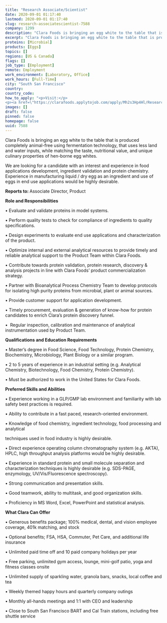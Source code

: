 ```yaml
---
title: "Research Associate/Scientist"
date: 2020-09-01 01:17:40
lastmod: 2020-09-01 01:17:40
slug: research-associatescientist-7588
company: 1299
description: "Clara Foods is bringing an egg white to the table that is produced completely animal-free using fermentation technology, that uses less land and water inputs, while matching the taste, nutritional value, and unique culinary properties of hen-borne egg whites.We are looking for a candidate with an interest and experience in food applications development, ingredient validation and protein chemistry. Experience in manufacturing liquid / dry egg as an ingredient and use of eggs in end use applications would be highly desirable."
excerpt: "Clara Foods is bringing an egg white to the table that is produced completely animal-free using fermentation technology, that uses less land and water inputs, while matching the taste, nutritional value, and unique culinary properties of hen-borne egg whites.We are looking for a candidate with an interest and experience in food applications development, ingredient validation and protein chemistry. Experience in manufacturing liquid / dry egg as an ingredient and use of eggs in end use applications would be highly desirable."
proteins: [Microbial]
products: [Eggs]
topics: []
regions: [US & Canada]
flags: []
job_type: [Employment]
remote: Employment
work_environment: [Laboratory, Office]
work_hours: [Full-Time]
city: "South San Francisco"
country: 
country_code: 
how_to_apply: "<p>Visit:</p>
<p><a href=\"https://clarafoods.applytojob.com/apply/Mh2s3Hp4Hl/Research-AssociateScientist?source=proteinreport\">https://clarafoods.applytojob.com/apply/Mh2s3Hp4Hl/Research-AssociateSc…</a></p>"
images: []
draft: false
pinned: false
homepage: false
uuid: 7588
---
```

<p>Clara Foods is bringing an egg white to the table that is produced completely animal-free using fermentation technology, that uses less land and water inputs, while matching the taste, nutritional value, and unique culinary properties of hen-borne egg whites.</p>
<p>We are looking for a candidate with an interest and experience in food applications development, ingredient validation and protein chemistry. Experience in manufacturing liquid / dry egg as an ingredient and use of eggs in end use applications would be highly desirable.</p>
<p><strong>Reports to: </strong>Associate Director, Product</p>
<p><strong>Role and Responsibilities</strong></p>
<p>• Evaluate and validate proteins in model systems.</p>
<p>• Perform quality tests to check for compliance of ingredients to quality specifications.</p>
<p>• Design experiments to evaluate end use applications and characterization of the product.</p>
<p>• Optimize internal and external analytical resources to provide timely and reliable analytical support to the Product Team within Clara Foods.</p>
<p>• Contribute towards protein validation, protein research, discovery & analysis projects in line with Clara Foods’ product commercialization strategy.</p>
<p>• Partner with Bioanalytical Process Chemistry Team to develop protocols for isolating high purity proteins from microbial, plant or animal sources. </p>
<p>• Provide customer support for application development.</p>
<p>• Timely procurement, evaluation & generation of know-how for protein candidates to enrich Clara’s protein discovery funnel.</p>
<p>•  Regular inspection, calibration and maintenance of analytical instrumentation used by Product Team.</p>
<p><strong>Qualifications and Education Requirements</strong></p>
<p>• Master’s degree in Food Science, Food Technology, Protein Chemistry, Biochemistry, Microbiology, Plant Biology or a similar program.</p>
<p>• 2 to 5 years of experience in an industrial setting (e.g. Analytical Chemistry, Biotechnology, Food Chemistry, Protein Chemistry).</p>
<p>• Must be authorized to work in the United States for Clara Foods.</p>
<p><strong>Preferred Skills and Abilities</strong></p>
<p>• Experience working in a GLP/GMP lab environment and familiarity with lab safety best practices is required. </p>
<p>• Ability to contribute in a fast paced, research-oriented environment.</p>
<p>• Knowledge of food chemistry, ingredient technology, food processing and analytical</p>
<p>techniques used in food industry is highly desirable.</p>
<p>• Direct experience operating column chromatography system (e.g. AKTA), HPLC, high throughput analysis platforms would be highly desirable. </p>
<p>• Experience in standard protein and small molecule separation and characterization techniques is highly desirable (e.g. SDS-PAGE, enzymology, UV/Vis/Fluorescence spectroscopy). </p>
<p>• Strong communication and presentation skills.</p>
<p>• Good teamwork, ability to multitask, and good organization skills.</p>
<p>• Proficiency in MS Word, Excel, PowerPoint and statistical analysis.</p>
<p><strong>What Clara Can Offer </strong></p>
<p>• Generous benefits package; 100% medical, dental, and vision employee coverage, 401k matching, and stock</p>
<p>• Optional benefits; FSA, HSA, Commuter, Pet Care, and additional life insurance</p>
<p>• Unlimited paid time off and 10 paid company holidays per year</p>
<p>• Free parking, unlimited gym access, lounge, mini-golf patio, yoga and fitness classes onsite</p>
<p>• Unlimited supply of sparkling water, granola bars, snacks, local coffee and tea</p>
<p>• Weekly themed happy hours and quarterly company outings</p>
<p>• Monthly all-hands meetings and 1:1 with CEO and leadership</p>
<p>• Close to South San Francisco BART and Cal Train stations, including free shuttle service</p>
